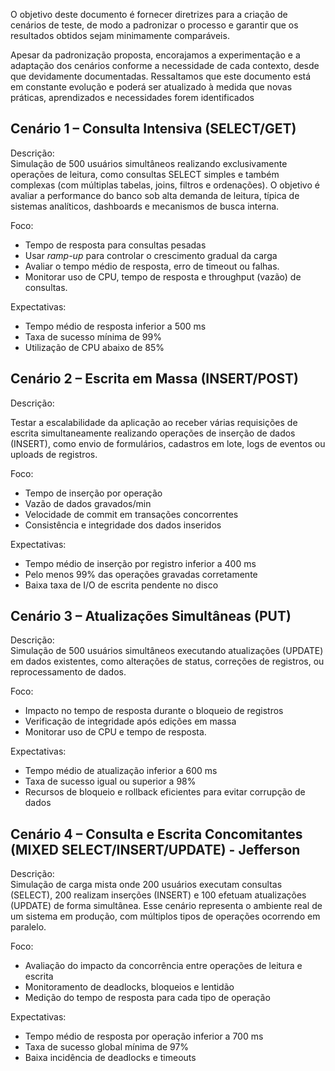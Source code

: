 O objetivo deste documento é fornecer diretrizes para a criação de cenários de teste, de modo a padronizar o processo e garantir que os resultados obtidos sejam minimamente comparáveis.

Apesar da padronização proposta, encorajamos a experimentação e a adaptação dos cenários conforme a necessidade de cada contexto, desde que devidamente documentadas. Ressaltamos que este documento está em constante evolução e poderá ser atualizado à medida que novas práticas, aprendizados e necessidades forem identificados

## Cenário 1 – Consulta Intensiva (SELECT/GET)

Descrição:  
Simulação de 500 usuários simultâneos realizando exclusivamente operações de leitura, como consultas SELECT simples e também complexas (com múltiplas tabelas, joins, filtros e ordenações). O objetivo é avaliar a performance do banco sob alta demanda de leitura, típica de sistemas analíticos, dashboards e mecanismos de busca interna.

Foco:

* Tempo de resposta para consultas pesadas  
* Usar *ramp-up* para controlar o crescimento gradual da carga  
* Avaliar o tempo médio de resposta, erro de timeout ou falhas.  
* Monitorar uso de CPU, tempo de resposta e throughput (vazão) de consultas.

Expectativas:

* Tempo médio de resposta inferior a 500 ms  
* Taxa de sucesso mínima de 99%  
* Utilização de CPU abaixo de 85%

##  Cenário 2 – Escrita em Massa (INSERT/POST)

Descrição:

Testar a escalabilidade da aplicação ao receber várias requisições de escrita simultaneamente realizando operações de inserção de dados (INSERT), como envio de formulários, cadastros em lote, logs de eventos ou uploads de registros.

Foco:

* Tempo de inserção por operação  
* Vazão de dados gravados/min  
* Velocidade de commit em transações concorrentes  
* Consistência e integridade dos dados inseridos


Expectativas:

* Tempo médio de inserção por registro inferior a 400 ms  
* Pelo menos 99% das operações gravadas corretamente  
* Baixa taxa de I/O de escrita pendente no disco

## Cenário 3 – Atualizações Simultâneas (PUT)

Descrição:  
Simulação de 500 usuários simultâneos executando atualizações (UPDATE) em dados existentes, como alterações de status, correções de registros, ou reprocessamento de dados.

Foco:  
	

* Impacto no tempo de resposta durante o bloqueio de registros  
* Verificação de integridade após edições em massa  
* Monitorar uso de CPU e tempo de resposta.

Expectativas:

* Tempo médio de atualização inferior a 600 ms  
* Taxa de sucesso igual ou superior a 98%  
* Recursos de bloqueio e rollback eficientes para evitar corrupção de dados

## 

## Cenário 4 – Consulta e Escrita Concomitantes (MIXED SELECT/INSERT/UPDATE) \- Jefferson

Descrição:  
Simulação de carga mista onde 200 usuários executam consultas (SELECT), 200 realizam inserções (INSERT) e 100 efetuam atualizações (UPDATE) de forma simultânea. Esse cenário representa o ambiente real de um sistema em produção, com múltiplos tipos de operações ocorrendo em paralelo.

Foco:

* Avaliação do impacto da concorrência entre operações de leitura e escrita  
* Monitoramento de deadlocks, bloqueios e lentidão  
* Medição do tempo de resposta para cada tipo de operação

Expectativas:

* Tempo médio de resposta por operação inferior a 700 ms  
* Taxa de sucesso global mínima de 97%  
* Baixa incidência de deadlocks e timeouts

